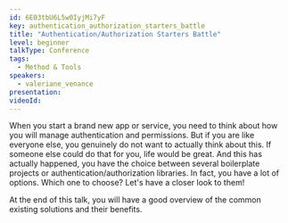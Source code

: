 ```yaml
---
id: 6E03tbU6L5w0IyjMi7yF
key: authentication_authorization_starters_battle
title: "Authentication/Authorization Starters Battle"
level: beginner
talkType: Conference 
tags:
  - Method & Tools
speakers:
  - valeriane_venance
presentation:
videoId:
---
```

When you start a brand new app or service, you need to think about how you will manage authentication and permissions. But if you are like everyone else, you genuinely do not want to actually think about this. If someone else could do that for you, life would be great. And this has actually happened, you have the choice between several boilerplate projects or authentication/authorization libraries. In fact, you have a lot of options. Which one to choose? Let's have a closer look to them!

At the end of this talk, you will have a good overview of the common existing solutions and their benefits.
